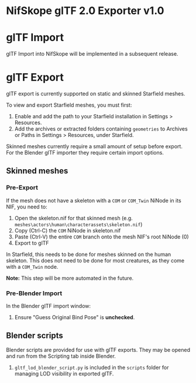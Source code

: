# NifSkope glTF 2.0 Exporter v1.0

# glTF Import

glTF Import into NifSkope will be implemented in a subsequent release.

# glTF Export

glTF export is currently supported on static and skinned Starfield meshes. 

To view and export Starfield meshes, you must first:

1. Enable and add the path to your Starfield installation in Settings > Resources.
2. Add the archives or extracted folders containing `geometries` to Archives or Paths in Settings > Resources, under Starfield.

Skinned meshes currently require a small amount of setup before export. For the Blender glTF importer they require certain import options.

## Skinned meshes

### Pre-Export

If the mesh does not have a skeleton with a `COM` or `COM_Twin` NiNode in its NIF, you need to:

1. Open the skeleton.nif for that skinned mesh (e.g. `meshes\actors\human\characterassets\skeleton.nif`)
2. Copy (Ctrl-C) the `COM` NiNode in skeleton.nif
3. Paste (Ctrl-V) the entire `COM` branch onto the mesh NIF's root NiNode (0)
4. Export to glTF

In Starfield, this needs to be done for meshes skinned on the human skeleton.
This does not need to be done for most creatures, as they come with a `COM_Twin` node.

**Note:** This step will be more automated in the future.

### Pre-Blender Import

In the Blender glTF import window:

1. Ensure "Guess Original Bind Pose" is **unchecked**.

## Blender scripts

Blender scripts are provided for use with glTF exports. They may be opened and run from the Scripting tab inside Blender.

1. `gltf_lod_blender_script.py` is included in the `scripts` folder for managing LOD visibility in exported glTF.
